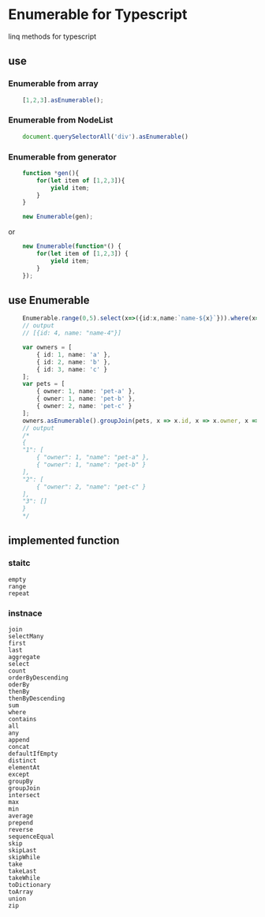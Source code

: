 # Enumerable for Typescript

linq methods for typescript

## use

### Enumerable from array

```typescript
    [1,2,3].asEnumerable();
```

### Enumerable from NodeList

```typescript
    document.querySelectorAll('div').asEnumerable()
```

### Enumerable from generator

```typescript
    function *gen(){
        for(let item of [1,2,3]){
            yield item;
        }
    }
```
```typescript
    new Enumerable(gen);
```
or
```typescript
    new Enumerable(function*() {
        for(let item of [1,2,3]) {
            yield item;
        }
    });
```

## use Enumerable
    
```typescript
    Enumerable.range(0,5).select(x=>({id:x,name:`name-${x}`})).where(x=>x.id>3).toArray()
    // output
    // [{id: 4, name: "name-4"}]

    var owners = [
        { id: 1, name: 'a' },
        { id: 2, name: 'b' },
        { id: 3, name: 'c' }
    ];
    var pets = [
        { owner: 1, name: 'pet-a' },
        { owner: 1, name: 'pet-b' },
        { owner: 2, name: 'pet-c' }
    ];
    owners.asEnumerable().groupJoin(pets, x => x.id, x => x.owner, x => x).toDictionary(x => x.key, x => x.toArray());
    // output
    /*
    {
    "1": [
        { "owner": 1, "name": "pet-a" },
        { "owner": 1, "name": "pet-b" }
    ],
    "2": [
        { "owner": 2, "name": "pet-c" }
    ],
    "3": []
    }
    */
```

## implemented function

### staitc

    empty
    range
    repeat

### instnace

    join
    selectMany
    first
    last
    aggregate
    select
    count
    orderByDescending
    oderBy
    thenBy
    thenByDescending
    sum
    where
    contains
    all
    any
    append
    concat
    defaultIfEmpty
    distinct
    elementAt
    except
    groupBy
    groupJoin
    intersect
    max
    min
    average
    prepend
    reverse
    sequenceEqual
    skip
    skipLast
    skipWhile
    take
    takeLast
    takeWhile
    toDictionary
    toArray
    union
    zip
